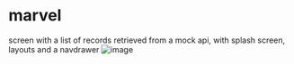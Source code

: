 # marvel



screen with a list of records retrieved from a mock api, with splash screen, layouts and a navdrawer
![image](https://github.com/FelipeCampos98/marvel_app/assets/113273299/f5124689-cf2f-43dc-9995-ed6f649a57cf)
